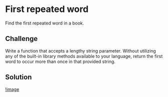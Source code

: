 # First repeated word
Find the first repeated word in a book.

## Challenge
Write a function that accepts a lengthy string parameter.
Without utilizing any of the built-in library methods available to your language, return the first word to occur more than once in that provided string.
## Solution
[!image](RepeatWord.JPG)
